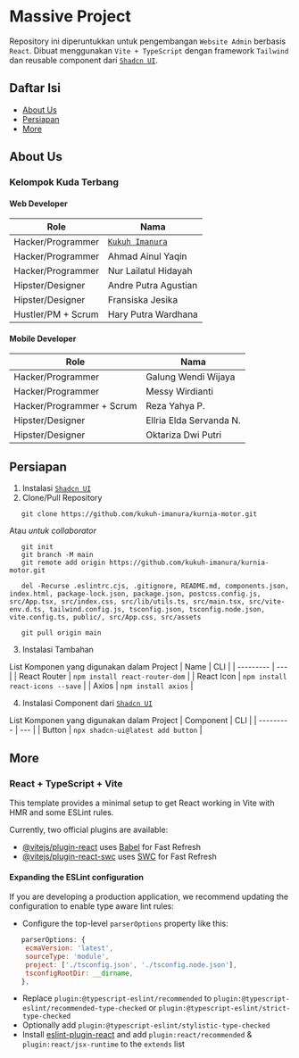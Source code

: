 # Massive Project
<!-- Copyright (c) 2023, Kuda Terbang Team -->
<!-- All rights reserved. -->

Repository ini diperuntukkan untuk pengembangan `Website Admin` berbasis `React`.
Dibuat menggunakan `Vite + TypeScript` dengan framework `Tailwind` dan reusable component dari [`Shadcn UI`](https://ui.shadcn.com/).

## Daftar Isi

- [About Us](#about-us)
- [Persiapan](#persiapan)
- [More](#more)

## About Us
### Kelompok Kuda Terbang

#### Web Developer
| Role | Nama |
| ---- | ---- |
| Hacker/Programmer | [`Kukuh Imanura`](https://www.instagram.com/kukuh-imanura) |
| Hacker/Programmer | Ahmad Ainul Yaqin |
| Hacker/Programmer | Nur Lailatul Hidayah |
| Hipster/Designer | Andre Putra Agustian |
| Hipster/Designer | Fransiska Jesika |
| Hustler/PM + Scrum | Hary Putra Wardhana |


#### Mobile Developer
| Role | Nama |
| ---- | ---- |
| Hacker/Programmer | Galung Wendi Wijaya |
| Hacker/Programmer | Messy Wirdianti |
| Hacker/Programmer + Scrum | Reza Yahya P. |
| Hipster/Designer | Ellria Elda Servanda N. |
| Hipster/Designer | Oktariza Dwi Putri |


## Persiapan
1. Instalasi [`Shadcn UI`](https://ui.shadcn.com/docs/installation/vite)
2. Clone/Pull Repository
```git
   git clone https://github.com/kukuh-imanura/kurnia-motor.git
```
Atau _untuk collaborator_
```git
   git init
   git branch -M main
   git remote add origin https://github.com/kukuh-imanura/kurnia-motor.git
   
   del -Recurse .eslintrc.cjs, .gitignore, README.md, components.json, index.html, package-lock.json, package.json, postcss.config.js, src/App.tsx, src/index.css, src/lib/utils.ts, src/main.tsx, src/vite-env.d.ts, tailwind.config.js, tsconfig.json, tsconfig.node.json, vite.config.ts, public/, src/App.css, src/assets

   git pull origin main
```

3. Instalasi Tambahan

List Komponen yang digunakan dalam Project
| Name | CLI | 
| --------- | --- |
| React Router | `npm install react-router-dom` |
| React Icon | `npm install react-icons --save` |
| Axios | `npm install axios` |

4. Instalasi Component dari [`Shadcn UI`](https://ui.shadcn.com/docs/components)

List Komponen yang digunakan dalam Project
| Component | CLI | 
| --------- | --- |
| Button | `npx shadcn-ui@latest add button` |

## More
### React + TypeScript + Vite

This template provides a minimal setup to get React working in Vite with HMR and some ESLint rules.

Currently, two official plugins are available:

- [@vitejs/plugin-react](https://github.com/vitejs/vite-plugin-react/blob/main/packages/plugin-react/README.md) uses [Babel](https://babeljs.io/) for Fast Refresh
- [@vitejs/plugin-react-swc](https://github.com/vitejs/vite-plugin-react-swc) uses [SWC](https://swc.rs/) for Fast Refresh

#### Expanding the ESLint configuration

If you are developing a production application, we recommend updating the configuration to enable type aware lint rules:

- Configure the top-level `parserOptions` property like this:

```js
   parserOptions: {
    ecmaVersion: 'latest',
    sourceType: 'module',
    project: ['./tsconfig.json', './tsconfig.node.json'],
    tsconfigRootDir: __dirname,
   },
```

- Replace `plugin:@typescript-eslint/recommended` to `plugin:@typescript-eslint/recommended-type-checked` or `plugin:@typescript-eslint/strict-type-checked`
- Optionally add `plugin:@typescript-eslint/stylistic-type-checked`
- Install [eslint-plugin-react](https://github.com/jsx-eslint/eslint-plugin-react) and add `plugin:react/recommended` & `plugin:react/jsx-runtime` to the `extends` list
